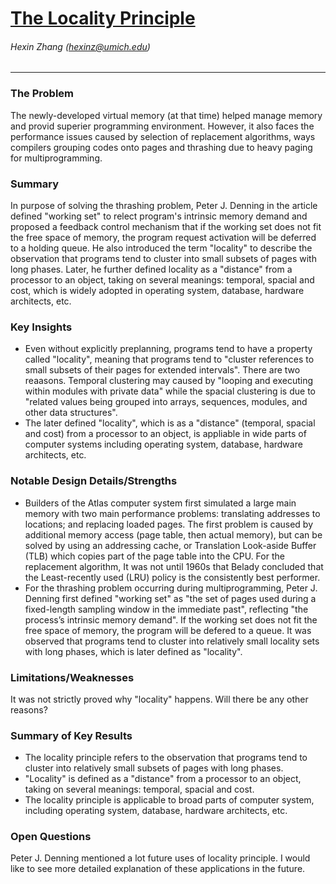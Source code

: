 # [The Locality Principle](http://denninginstitute.com/pjd/PUBS/CACMcols/cacmJul05.pdf)
###### Hexin Zhang (hexinz@umich.edu)

---

### The Problem
<!-- [A single problem] -->
The newly-developed virtual memory (at that time) helped manage memory and provid superier programming environment. However, it also faces the performance issues caused by selection of replacement algorithms, ways compilers grouping codes onto pages and thrashing due to heavy paging for multiprogramming. 

### Summary 
<!-- [Up to 3 sentences] -->

In purpose of solving the thrashing problem, Peter J. Denning in the article defined "working set" to relect program's intrinsic memory demand and proposed a feedback control mechanism that if the working set does not fit the free space of memory, the program request activation will be deferred to a holding queue. He also introduced the term "locality" to describe the observation that programs tend to cluster into small subsets of pages with long phases. Later, he further defined locality as a "distance" from a processor to an object, taking on several meanings: temporal, spacial and cost, which is widely adopted in operating system, database, hardware architects, etc. 

### Key Insights 
<!-- [Up to 2 insights] -->
- Even without explicitly preplanning, programs tend to have a property called "locality", meaning that programs tend to "cluster references to small subsets of their pages for extended intervals". There are two reaasons. Temporal clustering may caused by "looping and executing within modules with private data" while the spacial clustering is due to "related values being grouped into arrays, sequences, modules, and other data structures".
- The later defined "locality", which is as a "distance" (temporal, spacial and cost) from a processor to an object, is appliable in wide parts of computer systems including operating system, database, hardware architects, etc. 

### Notable Design Details/Strengths 
<!-- [Up to 2 details/strengths] -->

- Builders of the Atlas computer system first simulated a large main memory with two main performance problems: translating addresses to locations; and replacing loaded pages. The first problem is caused by additional memory access (page table, then actual memory), but can be solved by using an addressing cache, or Translation Look-aside Buffer (TLB) which copies part of the page table into the CPU. For the replacement algorithm, It was not until 1960s that Belady concluded that the Least-recently used (LRU) policy is the consistently best performer.
- For the thrashing problem occurring during multiprogramming, Peter J. Denning first defined "working set" as "the set of pages used during a fixed-length sampling window in the immediate past", reflecting "the process’s intrinsic memory demand". If the working set does not fit the free space of memory, the program will be defered to a queue. It was observed that programs tend to cluster into relatively small locality sets with long phases, which is later defined as "locality".

### Limitations/Weaknesses 
<!-- [up to 2 weaknesses] -->
It was not strictly proved why "locality" happens. Will there be any other reasons?

### Summary of Key Results 
<!-- [Up to 3 results] -->
- The locality principle refers to the observation that programs tend to cluster into relatively small subsets of pages with long phases.
- "Locality" is defined as a "distance" from a processor to an object, taking on several meanings: temporal, spacial and cost.
- The locality principle is applicable to broad parts of computer system, including operating system, database, hardware architects, etc. 

### Open Questions 
<!-- [Where to go from here?] -->
Peter J. Denning mentioned a lot future uses of locality principle. I would like to see more detailed explanation of these applications in the future.


